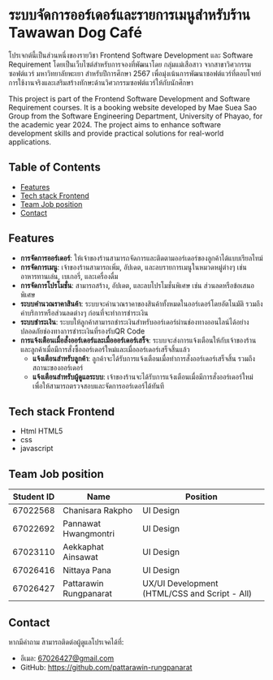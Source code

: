 # ระบบจัดการออร์เดอร์และรายการเมนูสำหรับร้าน Tawawan Dog Café
โปรเจกต์นี้เป็นส่วนหนึ่งของรายวิชา Frontend Software Development และ Software Requirement โดยเป็นเว็บไซต์สำหรับการจองที่พัฒนาโดย กลุ่มแม่เสือสาว จากสาขาวิศวกรรมซอฟต์แวร์ มหาวิทยาลัยพะเยา สำหรับปีการศึกษา 2567 เพื่อมุ่งเน้นการพัฒนาซอฟต์แวร์ที่ตอบโจทย์การใช้งานจริงและเสริมสร้างทักษะด้านวิศวกรรมซอฟต์แวร์ให้กับนักศึกษา

This project is part of the Frontend Software Development and Software Requirement courses. It is a booking website developed by Mae Suea Sao Group from the Software Engineering Department, University of Phayao, for the academic year 2024. The project aims to enhance software development skills and provide practical solutions for real-world applications.
## Table of Contents
- [Features](#Features)
- [Tech stack Frontend](#Tech%20stack%20Frontend)
- [Team Job position](#Team%20Job%20position)
- [Contact](#Contact)

## Features
 - **การจัดการออร์เดอร์**: ให้เจ้าของร้านสามารถจัดการและติดตามออร์เดอร์ของลูกค้าได้แบบเรียลไทม์ 
 - **การจัดการเมนู**: เจ้าของร้านสามารถเพิ่ม, อัปเดต, และลบรายการเมนูในหมวดหมู่ต่างๆ เช่น อาหารทานเล่น, เบเกอรี่, และเครื่องดื่ม 
 - **การจัดการโปรโมชั่น**: สามารถสร้าง, อัปเดต, และลบโปรโมชั่นพิเศษ เช่น ส่วนลดหรือข้อเสนอพิเศษ 
 - **ระบบคำนวณราคาสินค้า**: ระบบจะคำนวณราคาของสินค้าทั้งหมดในออร์เดอร์โดยอัตโนมัติ รวมถึงค่าบริการหรือส่วนลดต่างๆ ก่อนที่จะทำการชำระเงิน
 - **ระบบชำระเงิน**: ระบบให้ลูกค้าสามารถชำระเงินสำหรับออร์เดอร์ผ่านช่องทางออนไลน์ได้อย่างปลอดภัยช่องทางการชำระเงินที่รองรับQR Code
 - **การแจ้งเตือนเมื่อสั่งออร์เดอร์และเมื่อออร์เดอร์เสร็จ**: ระบบจะส่งการแจ้งเตือนให้กับเจ้าของร้านและลูกค้าเมื่อมีการสั่งซื้อออร์เดอร์ใหม่และเมื่อออร์เดอร์เสร็จสิ้นแล้ว 
   - **แจ้งเตือนสำหรับลูกค้า**: ลูกค้าจะได้รับการแจ้งเตือนเมื่อทำการสั่งออร์เดอร์เสร็จสิ้น รวมถึงสถานะของออร์เดอร์
    - **แจ้งเตือนสำหรับผู้ดูแลระบบ**: เจ้าของร้านจะได้รับการแจ้งเตือนเมื่อมีการสั่งออร์เดอร์ใหม่ เพื่อให้สามารถตรวจสอบและจัดการออร์เดอร์ได้ทันที

## Tech stack Frontend
-   Html  HTML5
-   css
-   javascript
## Team Job position
| **Student ID** | **Name**                  | **Position**                          |
|-----------------|---------------------------|---------------------------------------|
| 67022568        | Chanisara Rakpho           | UI Design                             |
| 67022692        | Pannawat Hwangmontri        | UI Design                             |
| 67023110        | Aekkaphat Ainsawat          | UI Design                             |
| 67026416        | Nittaya Pana                | UI Design                             |
| 67026427        | Pattarawin Rungpanarat      | UX/UI Development (HTML/CSS and Script - All) |
## Contact
หากมีคำถาม สามารถติดต่อผู้ดูแลโปรเจคได้ที่:
-   อีเมล: 67026427@gmail.com
-   GitHub: https://github.com/pattarawin-rungpanarat
